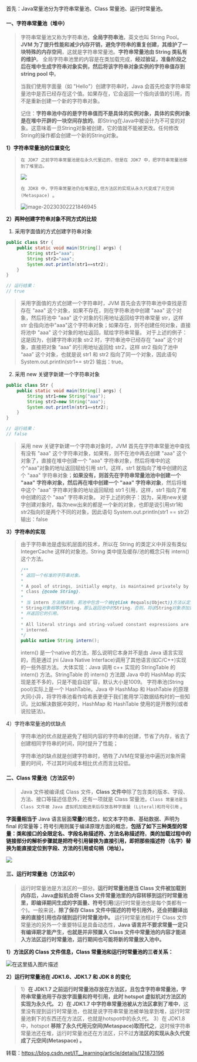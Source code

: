 首先：Java常量池分为字符串常量池、Class 常量池、运行时常量池。

#### 一、字符串常量池（堆中）

> 字符串常量池又称为字符串池，**全局字符串池**，英文也叫 String Pool。**JVM 为了提升性能和减少内存开销，避免字符串的重复创建，其维护了一块特殊的内存空间**，这就是字符串常量池。**字符串常量池由 String 类私有的维护**。
> 全局字符串池里的内容是在类加载完成，**经过验证，准备阶段之后在堆中生成字符串对象实例，然后将该字符串对象实例的字符串值存到 string pool 中**。
>
> 当我们使用字面量（如 "Hello"）创建字符串时，Java 会首先检查字符串常量池中是否已经存在这个值。如果存在，它会返回一个指向该值的引用，而不是重新创建一个新的字符串对象。
>
> 记住：**字符串池中存的是字符串值而不是具体的实例对象，具体的实例对象是在堆中开辟的一块空间存放的**。即String在Java中被设计为不可变的对象。这意味着一旦String对象被创建，它的值就不能被更改。任何修改String的操作都会创建一个新的String对象。

**1）字符串常量池的位置变化**

> `在 JDK7 之前字符串常量池是在永久代里边的，但是在 JDK7 中，把字符串常量池移到了堆里边。`
>
> ![](https://springboot-vue-blog.oss-cn-hangzhou.aliyuncs.com/img-for-typora/JDK7%E5%AD%97%E7%AC%A6%E4%B8%B2%E5%B8%B8%E9%87%8F%E6%B1%A0%E7%9A%84%E4%BD%8D%E7%BD%AE.png)
>
> `在 JDK8 中，字符串常量池仍在堆里边,但方法区的实现从永久代变成了元空间(Metaspace) `。
>
> ![image-20230302221846945](https://springboot-vue-blog.oss-cn-hangzhou.aliyuncs.com/img-for-typora/image-20230302221846945.png)

**2）两种创建字符串对象不同方式的比较**

1. 采用字面值的方式创建字符串对象

~~~java
public class Str {
    public static void main(String[] args) {
        String str1="aaa";
        String str2="aaa";
        System.out.println(str1==str2);   
    }
}

// 运行结果：
// true
~~~

> 采用字面值的方式创建一个字符串时，JVM 首先会去字符串池中查找是否存在 "aaa" 这个对象，如果不存在，则在字符串池中创建 "aaa" 这个对象，然后将池中 "aaa" 这个对象的引用地址返回给字符串常量 str，这样 str 会指向池中"aaa"这个字符串对象；如果存在，则不创建任何对象，直接将池中 "aaa" 这个对象的地址返回，赋给字符串常量。
> 对于上述的例子：这是因为，创建字符串对象 str2 时，字符串池中已经存在 “aaa” 这个对象，直接把对象 “aaa” 的引用地址返回给 str2，这样 str2 指向了池中 “aaa” 这个对象，也就是说 str1 和 str2 指向了同一个对象，因此语句 System.out.println(str1== str2) 输出：true。

2. 采用 new 关键字新建一个字符串对象

~~~java
public class Str {
    public static void main(String[] args) {
        String str1=new String("aaa");
        String str2=new String("aaa");
        System.out.println(str1==str2);
    }
}

// 运行结果：
// false
~~~

> 采用 new 关键字新建一个字符串对象时，JVM 首先在字符串常量池中查找有没有 "aaa" 这个字符串对象，如果有，则不在池中再去创建 "aaa" 这个对象了，直接在堆中创建一个 "aaa" 字符串对象，然后将堆中的这个"aaa"对象的地址返回赋给引用 str1，这样，str1 就指向了堆中创建的这个 "aaa" 字符串对象；**如果没有，则首先在字符串常量池池中创建一个 "aaa" 字符串对象，然后再在堆中创建一个 "aaa" 字符串对象**，然后将堆中这个 "aaa" 字符串对象的地址返回赋给 str1 引用，这样，str1 指向了堆中创建的这个 "aaa" 字符串对象。
> 对于上述的例子：因为，采用new关键字创建对象时，每次new出来的都是一个新的对象，也即是说引用str1和str2指向的是两个不同的对象，因此语句
> System.out.println(str1 == str2)输出：false

**3）字符串的实现**

> 由于字符串池是虚拟机层面的技术，所以在 String 的类定义中并没有类似 IntegerCache 这样的对象池，String 类中提及缓存/池的概念只有 intern() 这个方法。
>
> ~~~java
> /**
> * 返回一个标准的字符串对象。
> *
> * A pool of strings, initially empty, is maintained privately by the
> * class {@code String}.
> *
> * 当 intern 方法被调用，若池中包含一个被{@link #equals(Object)}方法认定为和该
> * String对象相等的String，那么返回池中的String，否则，将该String对象添加到池中
> * 并返回它的引用。
> *
> * All literal strings and string-valued constant expressions are
> * interned.
> */ 
> public native String intern(); 
> ~~~
>
> intern() 是一个native 的方法，那么说明它本身并不是由 Java 语言实现的，而是通过 jni (Java Native Interface)调用了其他语言(如C/C++)实现的一些外部方法。
> 大体实现：Java 调用 c++ 实现的 StringTable 的 intern() 方法。StringTable 的 intern() 方法跟 Java 中的 HashMap 的实现是差不多的，只是不能自动扩容，默认大小是1009。
> 字符串池(String pool)实际上是一个 HashTable。Java 中 HashMap 和 HashTable 的原理大同小异，将字符串池看作哈希表更便于我们套用学习数据结构时的一些知识。比如解决数据冲突时，HashMap 和 HashTable 使用的是开散列(或者说拉链法)。

4）字符串常量池的优缺点

> 字符串池的优点就是避免了相同内容的字符串的创建，节省了内存，省去了创建相同字符串的时间，同时提升了性能；
>
> 字符串池的缺点就是创建字符串时，牺牲了JVM在常量池中遍历对象所需要的时间，不过其时间成本相比优点而言比较低。

#### 二、Class 常量池（方法区中）

> Java 文件被编译成 Class 文件，**Class 文件中**除了包含类的版本、字段、方法、接口等描述信息外，还有一项就是 Class 常量池，`Class 常量池是当 Class 文件被 Java 虚拟机加载进来后存放各种字面量 (Literal)和符号引用` 。

**字面量相当于** Java 语言层面**常量**的概念，如文本字符串、基础数据、声明为 final 的常量等；符号引用则属于编译原理方面的概念，**包括了如下三种类型的常量：类和接口的全限定名、字段名称描述符、方法名称描述符**。**类的加载过程中的链接部分的解析步骤就是把符号引用替换为直接引用，即把那些描述符（名字）替换为能直接定位到字段、方法的引用或句柄（地址）。**

![](https://springboot-vue-blog.oss-cn-hangzhou.aliyuncs.com/img-for-typora/6a732292b28c49fbbbd9d282364e69eb.png)

#### 三、运行时常量池（方法区中）

> 运行时常量池是方法区的一部分。**运行时常量池是当 Class 文件被加载到内存后，Java虚拟机会将 Class 文件常量池里的内容转移到运行时常量池里，即编译期间生成的字面量、符号引用**(运行时常量池也是每个类都有一个)。一般来说，**除了保存 Class 文件中描述的符号引用外，还会把翻译出来的直接引用也存储到运行时常量池中。**
> 运行时常量池相对于 Class 文件常量池的另外一个重要特征是具备动态性，**Java 语言并不要求常量一定只有编译期才能产生，也就是并非预置入 Class 文件中常量池的内容才能进入方法区运行时常量池，运行期间也可能将新的常量放入池中。**

**1）方法区的 Class 文件信息，Class 常量池和运行时常量池的三者关系：**

![在这里插入图片描述](https://springboot-vue-blog.oss-cn-hangzhou.aliyuncs.com/img-for-typora/6fecceb4f8f544d7ae587577132a0591.png)

**2）运行时常量池在 JDK1.6、JDK1.7 和 JDK 8 的变化**

> 1）**在 JDK1.7 之前运行时常量池存放在方法区，且包含字符串常量池，字符串常量池用于存放字面量和符号引用，**此时 hotspot 虚拟机对方法区的实现为永久代。
> 2）在 JDK1.7 中**字符串常量池被从方法区拿到了堆中**，这里没有提到运行时常量池，也就是说字符串常量池被单独拿到堆，运行时常量池剩下的东西还在方法区，也就是hotspot中的永久代。
> 3）在 JDK1.8 中，hotspot **移除了永久代用元空间(Metaspace)取而代之**，这时候字符串常量池还在堆，运行时常量池还在方法区，只不过**方法区的实现从永久代变成了元空间(Metaspace) 。**



转载：https://blog.csdn.net/IT__learning/article/details/121873196